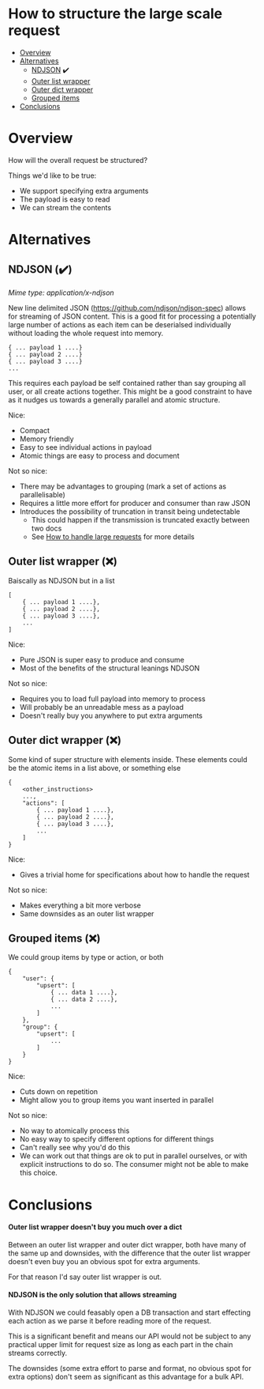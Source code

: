 # How to structure the large scale request

* [Overview](#overview)
* [Alternatives](#alternatives)
    * [NDJSON](#solution_1) ✔️
    * [Outer list wrapper](#solution_2)
    * [Outer dict wrapper](#solution_3)
    * [Grouped items](#solution_4)
* [Conclusions](#conclusions)


# <a name='overview'></a>Overview

How will the overall request be structured? 

Things we'd like to be true:

 * We support specifying extra arguments
 * The payload is easy to read
 * We can stream the contents

# <a name='alternatives'></a>Alternatives

## <a name='solution_1'></a>NDJSON (✔️)

_Mime type: application/x-ndjson_

New line delimited JSON (https://github.com/ndjson/ndjson-spec) allows for 
streaming of JSON content. This is a good fit for processing a potentially 
large number of actions as each item can be deserialsed individually without
loading the whole request into memory.

    { ... payload 1 ....}
    { ... payload 2 ....}
    { ... payload 3 ....}
    ...
    
This requires each payload be self contained rather than say grouping all user,
or all create actions together. This might be a good constraint to have as it
nudges us towards a generally parallel and atomic structure.

Nice:

 * Compact
 * Memory friendly
 * Easy to see individual actions in payload
 * Atomic things are easy to process and document

Not so nice:

 * There may be advantages to grouping (mark a set of actions as parallelisable)
 * Requires a little more effort for producer and consumer than raw JSON
 * Introduces the possibility of truncation in transit being undetectable
    * This could happen if the transmission is truncated exactly between two docs
    * See [How to handle large requests](limits-and-pagination.md) for more details
 
## <a name='solution_2'></a>Outer list wrapper (❌)

Baiscally as NDJSON but in a list

    [
        { ... payload 1 ....},
        { ... payload 2 ....},
        { ... payload 3 ....},
        ...
    ]
    
Nice:

 * Pure JSON is super easy to produce and consume
 * Most of the benefits of the structural leanings NDJSON
 
Not so nice:

 * Requires you to load full payload into memory to process
 * Will probably be an unreadable mess as a payload
 * Doesn't really buy you anywhere to put extra arguments
 
## <a name='solution_3'></a>Outer dict wrapper (❌)

Some kind of super structure with elements inside. These elements could be
the atomic items in a list above, or something else

    {
        <other_instructions> 
        ...,
        "actions": [
            { ... payload 1 ....},
            { ... payload 2 ....},
            { ... payload 3 ....},
            ...
        ]
    }
    
Nice:

 * Gives a trivial home for specifications about how to handle the request

Not so nice:

 * Makes everything a bit more verbose
 * Same downsides as an outer list wrapper
 
## <a name='solution_4'></a>Grouped items (❌)

We could group items by type or action, or both

    {
        "user": {
            "upsert": [
                { ... data 1 ....},
                { ... data 2 ....},
                ...
            ]
        },
        "group": {
            "upsert": [
                ...
            ]
        }
    }


Nice:

 * Cuts down on repetition
 * Might allow you to group items you want inserted in parallel
 
Not so nice:

 * No way to atomically process this
 * No easy way to specify different options for different things
 * Can't really see why you'd do this
 * We can work out that things are ok to put in parallel ourselves, or with
   explicit instructions to do so. The consumer might not be able to make this
   choice.

# <a name='conclusions'></a>Conclusions

#### Outer list wrapper doesn't buy you much over a dict

Between an outer list wrapper and outer dict wrapper, both have many of the 
same up and downsides, with the difference that the outer list wrapper doesn't even
buy you an obvious spot for extra arguments.

For that reason I'd say outer list wrapper is out.

#### NDJSON is the only solution that allows streaming

With NDJSON we could feasably open a DB transaction and start effecting each
action as we parse it before reading more of the request.

This is a significant benefit and means our API would not be subject to any
practical upper limit for request size as long as each part in the chain streams
correctly.

The downsides (some extra effort to parse and format, no obvious spot for 
extra options) don't seem as significant as this advantage for a bulk API.
